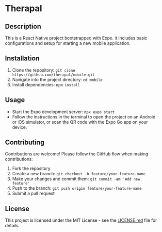 # Therapal

## Description
This is a React Native project bootstrapped with Expo. It includes basic configurations and setup for starting a new mobile application.

## Installation
1. Clone the repository: `git clone https://github.com/therapal/mobile.git`
2. Navigate into the project directory: `cd mobile`
3. Install dependencies: `npm install`

## Usage
- Start the Expo development server: `npx expo start`
- Follow the instructions in the terminal to open the project on an Android or iOS simulator, or scan the QR code with the Expo Go app on your device.

## Contributing
Contributions are welcome! Please follow the GitHub flow when making contributions:
1. Fork the repository
2. Create a new branch: `git checkout -b feature/your-feature-name`
3. Make your changes and commit them: `git commit -am 'Add new feature'`
4. Push to the branch: `git push origin feature/your-feature-name`
5. Submit a pull request

## License
This project is licensed under the MIT License - see the [LICENSE.md](LICENSE.md) file for details.
